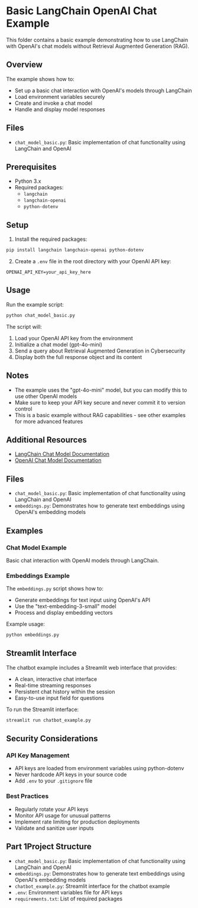 # Basic LangChain OpenAI Chat Example

This folder contains a basic example demonstrating how to use LangChain with OpenAI's chat models without Retrieval Augmented Generation (RAG).

## Overview

The example shows how to:
- Set up a basic chat interaction with OpenAI's models through LangChain
- Load environment variables securely
- Create and invoke a chat model
- Handle and display model responses

## Files

- `chat_model_basic.py`: Basic implementation of chat functionality using LangChain and OpenAI

## Prerequisites

- Python 3.x
- Required packages:
  - `langchain`
  - `langchain-openai`
  - `python-dotenv`

## Setup

1. Install the required packages:

```bash
pip install langchain langchain-openai python-dotenv
```

2. Create a `.env` file in the root directory with your OpenAI API key:
```
OPENAI_API_KEY=your_api_key_here
```

## Usage

Run the example script:
```bash
python chat_model_basic.py
```

The script will:
1. Load your OpenAI API key from the environment
2. Initialize a chat model (gpt-4o-mini)
3. Send a query about Retrieval Augmented Generation in Cybersecurity
4. Display both the full response object and its content

## Notes

- The example uses the "gpt-4o-mini" model, but you can modify this to use other OpenAI models
- Make sure to keep your API key secure and never commit it to version control
- This is a basic example without RAG capabilities - see other examples for more advanced features


## Additional Resources

- [LangChain Chat Model Documentation](https://python.langchain.com/v0.2/docs/integrations/chat/)
- [OpenAI Chat Model Documentation](https://python.langchain.com/v0.2/docs/integrations/chat/openai/)


## Files

- `chat_model_basic.py`: Basic implementation of chat functionality using LangChain and OpenAI
- `embeddings.py`: Demonstrates how to generate text embeddings using OpenAI's embedding models

## Examples

### Chat Model Example
Basic chat interaction with OpenAI models through LangChain.

### Embeddings Example
The `embeddings.py` script shows how to:
- Generate embeddings for text input using OpenAI's API
- Use the "text-embedding-3-small" model
- Process and display embedding vectors

Example usage:
```bash
python embeddings.py
```



## Streamlit Interface

The chatbot example includes a Streamlit web interface that provides:
- A clean, interactive chat interface
- Real-time streaming responses
- Persistent chat history within the session
- Easy-to-use input field for questions

To run the Streamlit interface: 
```bash
streamlit run chatbot_example.py
```


## Security Considerations

### API Key Management
- API keys are loaded from environment variables using python-dotenv
- Never hardcode API keys in your source code
- Add `.env` to your `.gitignore` file

### Best Practices
- Regularly rotate your API keys
- Monitor API usage for unusual patterns
- Implement rate limiting for production deployments
- Validate and sanitize user inputs

## Part 1Project Structure

- `chat_model_basic.py`: Basic implementation of chat functionality using LangChain and OpenAI
- `embeddings.py`: Demonstrates how to generate text embeddings using OpenAI's embedding models
- `chatbot_example.py`: Streamlit interface for the chatbot example
- `.env`: Environment variables file for API keys
- `requirements.txt`: List of required packages

